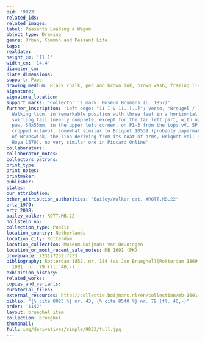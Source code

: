 ```yaml
---
pid: '9823'
related_ids: 
related_images: 
label: Peasants Loading a Wagon
object_type: Drawing
genre: Urban, Common and Peasant Life
tags: 
realdate: 
height_cm: '11.1'
width_cm: '14.4'
diameter_cm: 
plate_dimensions: 
support: Paper
drawing_medium: Black chalk, pen and brown ink, brown wash, framing lines in pencil
signature: 
signature_location: 
support_marks: 'Collector''s mark: Museum Boymans (L. 1857)'
further_inscription: 'Left edge: "11 I V 11. [..]"; Verso, "Breugel / 79"; Watermark:
  Walking lion, in remarkable position with three feet in a horizontal line and a
  swirling tail (nearly complete, except for the far left part, with upheld right
  paw, 54x55mm, in the upper left corner, on P1-3 from the top; vV, 5P, very fine,
  cropped octavo), somewhat similar to Briquet 10539 (probably papermaker in the duchy
  of Brunswick, the lion deriving from its coat of arms, Briquet vol. 3, p. 539; doc.
  Hoya 1570), no very similar one in Piccard Online'
collaborators: 
collaborator_notes: 
collectors_patrons: 
print_type: 
print_notes: 
printmaker: 
publisher: 
states: 
our_attribution: 
other_attribution_authorities: 'Bailey/Walker cat. #ROTT.MB.22'
ertz_1979: 
ertz_2008: 
bailey_walker: ROTT.MB.22
hollstein_no: 
collection_type: Public
location_country: Netherlands
location_city: Rotterdam
location_collection: Museum Boijmans Van Beuningen
location_or_most_recent_sale_notes: MB 1691 (PK)
provenance: 7231|7232|7233
bibliography: Rotterdam 1852, nr. 184 (as Jan Brueghel)|Rotterdam 1869, nr. 43|Rotterdam
  1901, nr. 79 (fl. 40,-)
exhibition_history: 
related_works: 
copies_and_variants: 
curatorial_files: 
external_resources: http://collectie.boijmans.nl/en/collection/mb-1691-(pk)
biblio: "{% cite 8023 %} nr. 43, {% cite 8540 %} nr. 79 (fl. 40,-)"
order: '1142'
layout: brueghel_item
collection: brueghel
thumbnail: 
full: img/derivatives/simple/9823/full.jpg
---
```

